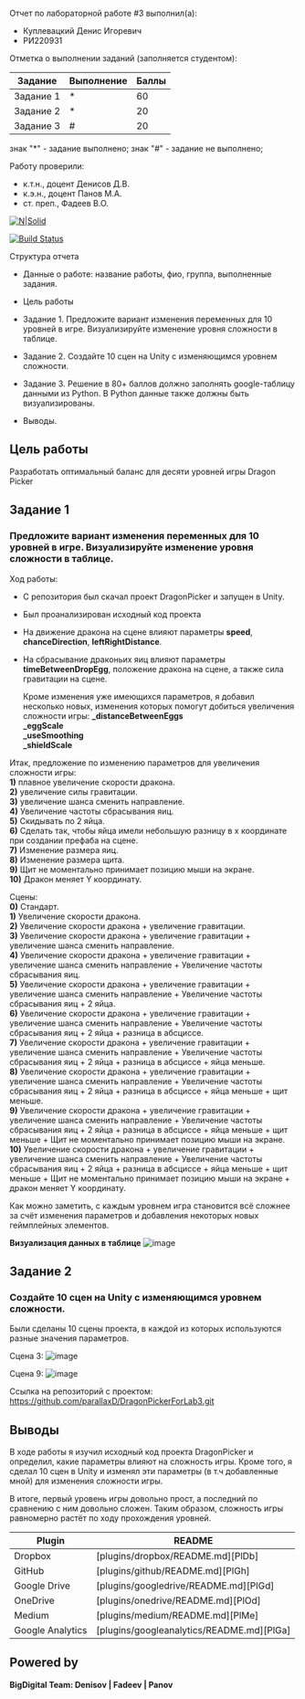 
Отчет по лабораторной работе #3 выполнил(а):
- Куплевацкий Денис Игоревич
- РИ220931

Отметка о выполнении заданий (заполняется студентом):

| Задание | Выполнение | Баллы |
| ------ | ------ | ------ |
| Задание 1 | * | 60 |
| Задание 2 | * | 20 |
| Задание 3 | # | 20 |

знак "*" - задание выполнено; знак "#" - задание не выполнено;

Работу проверили:
- к.т.н., доцент Денисов Д.В.
- к.э.н., доцент Панов М.А.
- ст. преп., Фадеев В.О.

[![N|Solid](https://cldup.com/dTxpPi9lDf.thumb.png)](https://nodesource.com/products/nsolid)

[![Build Status](https://travis-ci.org/joemccann/dillinger.svg?branch=master)](https://travis-ci.org/joemccann/dillinger)

Структура отчета

- Данные о работе: название работы, фио, группа, выполненные задания.
  
- Цель работы

- Задание 1. Предложите вариант изменения переменных для 10 уровней в игре. Визуализируйте изменение уровня сложности в таблице. 
  
- Задание 2. Создайте 10 сцен на Unity с изменяющимся уровнем сложности.
  
- Задание 3. Решение в 80+ баллов должно заполнять google-таблицу данными из Python. В Python данные также должны быть визуализированы.
  
- Выводы.

## Цель работы
Разработать оптимальный баланс для десяти уровней игры Dragon Picker

## Задание 1
### Предложите вариант изменения переменных для 10 уровней в игре. Визуализируйте изменение уровня сложности в таблице. 
Ход работы: 
- С репозитория был скачал проект DragonPicker и запущен в Unity.
- Был проанализирован исходный код проекта
- На движение дракона на сцене влияют параметры **speed**, **chanceDirection**, **leftRightDistance**.
- На сбрасывание драконьих яиц влияют параметры **timeBetweenDropEgg**, положение дракона на сцене, а также сила гравитации на сцене.

  Кроме изменения уже имеющихся параметров, я добавил несколько новых, изменения которых помогут добиться увеличения сложности игры:
  	**_distanceBetweenEggs**  
  	**_eggScale**  
  	**_useSmoothing**  
  	**_shieldScale**  

Итак, предложение по изменению параметров для увеличения сложности игры:    
**1)** плавное увеличение скорости дракона.  
**2)** увеличение силы гравитации.  
**3)** увеличение шанса сменить направление.  
**4)** Увеличение частоты сбрасывания яиц.  
**5)** Скидывать по 2 яйца.  
**6)** Сделать так, чтобы яйца имели небольшую разницу в x координате при создании префаба на сцене.  
**7)** Изменение размера яиц.  
**8)** Изменение размера щита.  
**9)** Щит не моментально принимает позицию мыши на экране.  
**10)** Дракон меняет Y координату.  



Cцены:  
**0)** Стандарт.    
**1)** Увеличение скорости дракона.  
**2)** Увеличение скорости дракона + увеличение гравитации.  
**3)** Увеличение скорости дракона + увеличение гравитации + увеличение шанса сменить направление.  
**4)** Увеличение скорости дракона + увеличение гравитации + увеличение шанса сменить направление + Увеличение частоты сбрасывания яиц.  
**5)** Увеличение скорости дракона + увеличение гравитации + увеличение шанса сменить направление + Увеличение частоты сбрасывания яиц + 2 яйца.  
**6)** Увеличение скорости дракона + увеличение гравитации + увеличение шанса сменить направление + Увеличение частоты сбрасывания яиц + 2 яйца + разница в абсциссе.  
**7)** Увеличение скорости дракона + увеличение гравитации + увеличение шанса сменить направление + Увеличение частоты сбрасывания яиц + 2 яйца + разница в абсциссе + яйца меньше.  
**8)** Увеличение скорости дракона + увеличение гравитации + увеличение шанса сменить направление + Увеличение частоты сбрасывания яиц + 2 яйца + разница в абсциссе + яйца меньше + щит меньше.  
**9)** Увеличение скорости дракона + увеличение гравитации + увеличение шанса сменить направление + Увеличение частоты сбрасывания яиц + 2 яйца + разница в абсциссе + яйца меньше + щит меньше + Щит не моментально принимает позицию мыши на экране.  
**10)** Увеличение скорости дракона + увеличение гравитации + увеличение шанса сменить направление + Увеличение частоты сбрасывания яиц + 2 яйца + разница в абсциссе + яйца меньше + щит меньше + Щит не моментально принимает позицию мыши на экране + дракон меняет Y координату.  

Как можно заметить, с каждым уровнем игра становится всё сложнее за счёт изменения параметров и добавления некоторых новых геймплейных элементов.


**Визуализация данных в таблице**
![image](https://github.com/parallaxD/DA-in-GameDev-lab3/assets/81700733/8d9c9f4e-a03b-4a67-94bd-658b7d9d9841)



## Задание 2
### Создайте 10 сцен на Unity с изменяющимся уровнем сложности.

Были сделаны 10 сцены проекта, в каждой из которых используются разные значения параметров.

Сцена 3: ![image](https://github.com/parallaxD/DA-in-GameDev-lab3/assets/81700733/2354459e-ac53-45fa-84cf-1470f70a6ea9)


Сцена 9: ![image](https://github.com/parallaxD/DA-in-GameDev-lab3/assets/81700733/3e5177c3-7a64-4f23-bfe5-b24f55cfb8f1)


Ссылка на репозиторий с проектом: https://github.com/parallaxD/DragonPickerForLab3.git


## Выводы

В ходе работы я изучил исходный код проекта DragonPicker и определил, какие параметры влияют на сложность игры. Кроме того, я сделал 10 сцен в Unity и изменял эти параметры (в т.ч добавленные мной) для изменения сложности игры.

В итоге, первый уровень игры довольно прост, а последний по сравнению с ним довольно сложен. Таким образом, сложность игры равномерно растёт по ходу прохождения уровней.

| Plugin | README |
| ------ | ------ |
| Dropbox | [plugins/dropbox/README.md][PlDb] |
| GitHub | [plugins/github/README.md][PlGh] |
| Google Drive | [plugins/googledrive/README.md][PlGd] |
| OneDrive | [plugins/onedrive/README.md][PlOd] |
| Medium | [plugins/medium/README.md][PlMe] |
| Google Analytics | [plugins/googleanalytics/README.md][PlGa] |

## Powered by

**BigDigital Team: Denisov | Fadeev | Panov**
